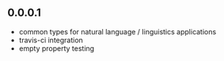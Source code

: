 0.0.0.1
-------

- common types for natural language / linguistics applications
- travis-ci integration
- empty property testing

